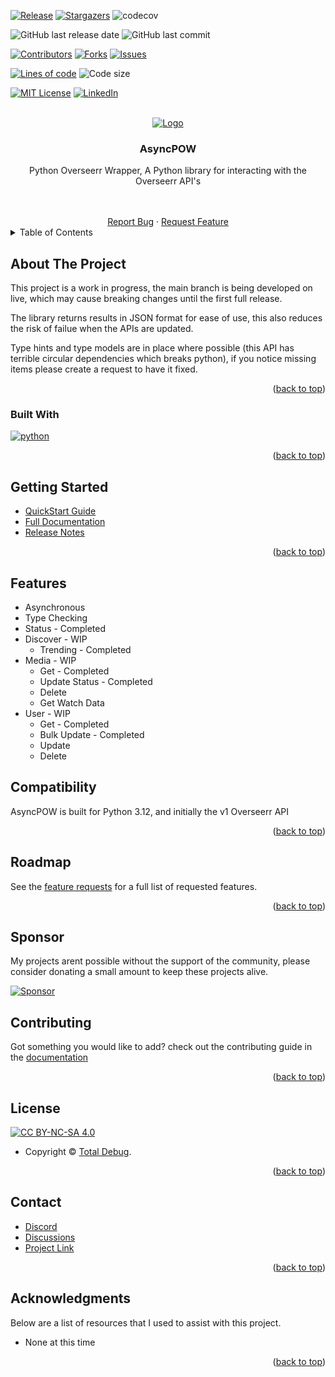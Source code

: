 <a name="readme-top"></a>

[![Release][release-shield]][release-url]
[![Stargazers][stars-shield]][stars-url]
![codecov][codecov-shield]

![GitHub last release date][gh-last-release-date]
![GitHub last commit][gh-last-commit]

[![Contributors][contributors-shield]][contributors-url]
[![Forks][forks-shield]][forks-url]
[![Issues][issues-shield]][issues-url]

[![Lines of code][lines]][lines-url]
![Code size][code-size]

[![MIT License][license-shield]][license-url]
[![LinkedIn][linkedin-shield]][linkedin-url]

<!-- PROJECT LOGO -->
<br />
<div align="center">
  <a href="https://github.com/totaldebug/asyncpow">
    <img src=".github/img/logo.png" alt="Logo">
  </a>

  <h3 align="center">AsyncPOW</h3>

  <p align="center">
    Python Overseerr Wrapper, A Python library for interacting with the Overseerr API's
  </p>
    <br />
    <br />
    <a href="https://github.com/totaldebug/asyncpow/issues/new?assignees=&labels=type%2Fbug&template=bug_report.yml">Report Bug</a>
    ·
    <a href="https://github.com/totaldebug/asyncpow/issues/new?assignees=&labels=type%2Ffeature&template=feature_request.yml">Request Feature</a>

</div>

<!-- TABLE OF CONTENTS -->
<details>
  <summary>Table of Contents</summary>
  <ol>
    <li>
      <a href="#about-the-project">About The Project</a>
      <ul>
        <li><a href="#built-with">Built With</a></li>
      </ul>
    </li>
    <li><a href="#getting-started">Getting Started</a></li>
    <li><a href="#features">Features</a></li>
    <li><a href="#compatibility">Compatibility</a></li>
    <li><a href="#roadmap">Roadmap</a></li>
    <li><a href="#sponsor">Sponsor</a></li>
    <li><a href="#contributing">Contributing</a></li>
    <li><a href="#license">License</a></li>
    <li><a href="#contact">Contact</a></li>
    <li><a href="#acknowledgments">Acknowledgments</a></li>
  </ol>
</details>

<!-- ABOUT THE PROJECT -->
## About The Project

This project is a work in progress, the main branch is being developed on live, which may cause breaking changes until the first full release.

The library returns results in JSON format for ease of use, this also reduces the risk of failue when the APIs are updated.

Type hints and type models are in place where possible (this API has terrible circular dependencies which breaks python), if you notice missing items please create a request to have it fixed.

<p align="right">(<a href="#readme-top">back to top</a>)</p>

### Built With

[![python][python]][python-url]

<p align="right">(<a href="#readme-top">back to top</a>)</p>

<!-- GETTING STARTED -->
## Getting Started

* [QuickStart Guide](https://docs.totaldebug.uk/asyncpow/quickstart.html)
* [Full Documentation](https://docs.totaldebug.uk/asyncpow)
* [Release Notes](https://github.com/totaldebug/asyncpow/releases)

<p align="right">(<a href="#readme-top">back to top</a>)</p>

## Features

* Asynchronous
* Type Checking
* Status - Completed
* Discover - WIP
  * Trending - Completed
* Media - WIP
  * Get - Completed
  * Update Status - Completed
  * Delete
  * Get Watch Data
* User - WIP
  * Get - Completed
  * Bulk Update - Completed
  * Update
  * Delete

## Compatibility

AsyncPOW is built for Python 3.12, and initially the v1 Overseerr API

<p align="right">(<a href="#readme-top">back to top</a>)</p>

<!-- ROADMAP -->
## Roadmap

See the [feature requests](https://github.com/totaldebug/asyncpow/labels/type%2Ffeature) for a full list of requested features.

<p align="right">(<a href="#readme-top">back to top</a>)</p>

## Sponsor

My projects arent possible without the support of the community, please consider donating a small amount to keep these projects alive.

[![Sponsor][Sponsor]][Sponsor-url]

<!-- CONTRIBUTING -->
## Contributing

Got something you would like to add? check out the contributing guide in the [documentation](https://docs.totaldebug.uk/asyncpow/contributing.html)

<p align="right">(<a href="#readme-top">back to top</a>)</p>

<!-- LICENSE -->
## License

[![CC BY-NC-SA 4.0][license-shield]][license-url]

* Copyright © [Total Debug](https://totaldebug.uk).

<p align="right">(<a href="#readme-top">back to top</a>)</p>

<!-- CONTACT -->
## Contact

* [Discord](https://discord.gg/6fmekudc8Q)
* [Discussions](https://github.com/totaldebug/asyncpow/discussions)
* [Project Link](https://github.com/totaldebug/asyncpow)

<p align="right">(<a href="#readme-top">back to top</a>)</p>

<!-- ACKNOWLEDGMENTS -->
## Acknowledgments

Below are a list of resources that I used to assist with this project.

* None at this time

<p align="right">(<a href="#readme-top">back to top</a>)</p>

<!-- MARKDOWN LINKS & IMAGES -->
<!-- https://www.markdownguide.org/basic-syntax/#reference-style-links -->
[release-shield]: https://img.shields.io/github/v/release/totaldebug/asyncpow?color=ff7034&label=Release&sort=semver&style=flat-square
[release-url]: https://github.com/totaldebug/asyncpow/releases
[contributors-shield]: https://img.shields.io/github/contributors/totaldebug/asyncpow.svg?style=flat-square
[contributors-url]: https://github.com/totaldebug/asyncpow/graphs/contributors
[forks-shield]: https://img.shields.io/github/forks/totaldebug/asyncpow.svg?style=flat-square
[forks-url]: https://github.com/totaldebug/asyncpow/network/members
[stars-shield]: https://img.shields.io/github/stars/totaldebug/asyncpow.svg?style=flat-square
[stars-url]: https://github.com/totaldebug/asyncpow/stargazers
[issues-shield]: https://img.shields.io/github/issues/totaldebug/asyncpow.svg?style=flat-square
[issues-url]: https://github.com/totaldebug/asyncpow/issues
[license-shield]: https://img.shields.io/badge/License-CC%20BY--NC--SA%204.0-orange.svg?style=flat-square
[license-url]: https://creativecommons.org/licenses/by-nc-sa/4.0/
[linkedin-shield]: https://img.shields.io/badge/-LinkedIn-black.svg?style=flat-square&logo=linkedin&colorB=555
[linkedin-url]: https://linkedin.com/in/marksie1988
[codecov-shield]: https://img.shields.io/codecov/c/github/totaldebug/asyncpow?style=flat-square

[gh-last-release-date]: https://img.shields.io/github/release-date/totaldebug/asyncpow?style=flat-square&label=Last%20Release%20Date&logo=github&logoColor=white
[gh-last-commit]: https://img.shields.io/github/last-commit/totaldebug/asyncpow.svg?style=flat-square&logo=github&label=Last%20Commit&logoColor=white

[lines]: https://img.shields.io/tokei/lines/github/totaldebug/asyncpow?style=flat-square
[lines-url]: https://github.com/totaldebug/asyncpow
[code-size]: https://img.shields.io/github/languages/code-size/totaldebug/asyncpow?style=flat-square

[Sponsor]: https://img.shields.io/badge/sponsor-000?style=flat-square&logo=githubsponsors&logoColor=red
[Sponsor-url]: https://github.com/sponsors/marksie1988

[python]: https://img.shields.io/badge/Python-blue?style=flat-square&logo=Python&logoColor=white
[python-url]: https://www.python.org/
